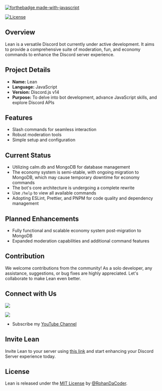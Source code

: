 [![forthebadge made-with-javascript](https://forthebadge.com/images/badges/made-with-javascript.svg)](https://nodejs.org/)

[![License](https://img.shields.io/badge/License-MIT-blue)](#license)

## Overview

Lean is a versatile Discord bot currently under active development. It aims to provide a comprehensive suite of moderation, fun, and economy commands to enhance the Discord server experience.

## Project Details

- **Name:** Lean
- **Language:** JavaScript
- **Version:** Discord.js v14
- **Purpose:** To delve into bot development, advance JavaScript skills, and explore Discord APIs

## Features

- Slash commands for seamless interaction
- Robust moderation tools
- Simple setup and configuration

## Current Status

- Utilizing calm.db and MongoDB for database management
- The economy system is semi-stable, with ongoing migration to MongoDB, which may cause temporary downtime for economy commands
- The bot's core architecture is undergoing a complete rewrite
- Use `/help` to view all available commands
- Adopting ESLint, Prettier, and PNPM for code quality and dependency management

## Planned Enhancements

- Fully functional and scalable economy system post-migration to MongoDB
- Expanded moderation capabilities and additional command features

## Contribution

We welcome contributions from the community! As a solo developer, any assistance, suggestions, or bug fixes are highly appreciated. Let's collaborate to make Lean even better.

## Connect with Us

![](https://dcbadge.limes.pink/api/shield/922419431508938773?theme=default-inverted)

[![](https://dcbadge.limes.pink/api/server/vCpBebaP8w)](https://discord.com/invite/vCpBebaP8w)
- Subscribe my [YouTube Channel](https://youtube.com/@RohanPlayz_YT)

## Invite Lean

Invite Lean to your server using [this link](https://discord.com/oauth2/authorize?client_id=983626513159163904&scope=bot&permissions=1099511627775) and start enhancing your Discord Server experience today.

## License

Lean is released under the [MIT License](https://raw.githubusercontent.com/RohanDaCoder/Lean/main/LICENSE) by [@RohanDaCoder](https://github.com/RohanDaCoder).